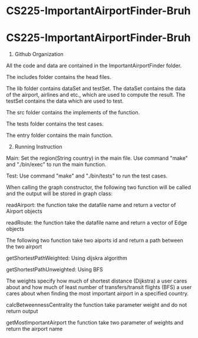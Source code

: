 # CS225-ImportantAirportFinder-Bruh

# CS225-ImportantAirportFinder-Bruh

1. Github Organization

All the code and data are contained in the ImportantAirportFinder folder.

The includes folder contains the head files.

The lib folder contains dataSet and testSet. 
The dataSet contains the data of the airport, airlines and etc., which are used to compute the result.
The testSet contains the data which are used to test.

The src folder contains the implements of the function.

The tests folder contains the test cases.

The entry folder contains the main function.

2. Running Instruction

Main:
Set the region(String country) in the main file. Use command "make" and "./bin/exec" to run the main function.

Test:
Use command "make" and "./bin/tests" to run the test cases.


When calling the graph constructor, the following two function will be called and the output will be stored in graph class:

readAirport:
the function take the datafile name and return a vector of Airport objects

readRoute:
the function take the datafile name and return a vector of Edge objects


The following two function take two aiports id and return a path between the two airport

getShortestPathWeighted:
Using dijskra algorithm

getShortestPathUnweighted:
Using BFS

The weights specify how much of shortest distance (Dijkstra) a user cares about
and how much of least number of transfers/transit flights (BFS) a user cares about
when finding the most important airport in a specified country.

calcBetweennessCentrality
the function take parameter weight and do not return output

getMostImportantAirport
the function take two parameter of weights and return the airport name










